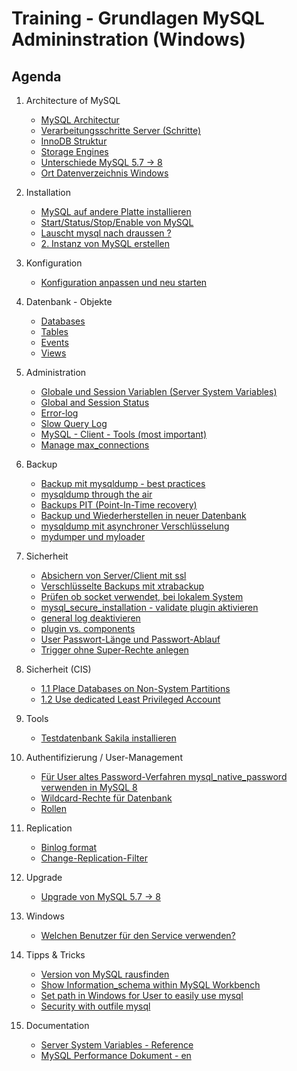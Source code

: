 # Training - Grundlagen MySQL Admininstration (Windows)

## Agenda 

  1. Architecture of MySQL 
     * [MySQL Architectur](mysql-architecture.md)
     * [Verarbeitungsschritte Server (Schritte)](/performance/mysql-server-architecture.md)
     * [InnoDB Struktur](innodb/innodb-structure.md)
     * [Storage Engines](/basics/storage-engines.md)
     * [Unterschiede MySQL 5.7 -> 8](differences-mysql-5-7-to-8.md) 
     * [Ort Datenverzeichnis Windows](datadir-windows.md)

  1. Installation 
     * [MySQL auf andere Platte installieren](mysql-d-disk.md)
     * [Start/Status/Stop/Enable von MySQL](start-stop-enable.md)
     * [Lauscht mysql nach draussen ?](/installation/listening-where.md)
     * [2. Instanz von MySQL erstellen](/admin/create-new-instance.md)

  1. Konfiguration 
     * [Konfiguration anpassen und neu starten]()

  1. Datenbank - Objekte 
     * [Databases](database-objects/databases.md)
     * [Tables](database-objects/tables.md)
     * [Events](https://www.mysqltutorial.org/mysql-triggers/working-mysql-scheduled-event/)
     * [Views](database-objects/views.md) 

  1. Administration 
     * [Globale und Session Variablen (Server System Variables)](/admin/global-session-variables.md)
     * [Global and Session Status](basics/status.md) 
     * [Error-log](/admin/log-error.md)
     * [Slow Query Log](/admin/slow-query-log.md)
     * [MySQL - Client - Tools (most important)](basics/mysql-client-tools.md) 
     * [Manage max_connections](max-connections.md)

  1. Backup
     * [Backup mit mysqldump - best practices](backup-restore/mysqldump.md) 
     * [mysqldump through the air ](backup-restore/mysqldump-through-the-air.md)
     * [Backups PIT (Point-In-Time recovery)](backups/pit-recovery.md) 
     * [Backup und Wiederherstellen in neuer Datenbank](backups/backup-restore-to-new-db.md)
     * [mysqldump mit asynchroner Verschlüsselung](backups/mysqldump-with-encryption.md)
     * [mydumper und myloader](https://github.com/maxbube/mydumper)
   
  1. Sicherheit
     * [Absichern von Server/Client mit ssl](security/ssl.md) 
     * [Verschlüsselte Backups mit xtrabackup](backups/xtrabackup-encrypted.md) 
     * [Prüfen ob socket verwendet, bei lokalem System](security/check-socket.md)
     * [mysql_secure_installation - validate plugin aktivieren](security/mysql-secure-installation.md)
     * [general log deaktivieren](/security/disable-general-log.md)
     * [plugin vs. components](/security/plugins-vs-components.md)
     * [User Passwort-Länge und Passwort-Ablauf](users/validation.md)
     * [Trigger ohne Super-Rechte anlegen](trigger-no-super.md)

  1. Sicherheit (CIS) 
     * [1.1 Place Databases on Non-System Partitions](cis/db-non-system-partition.md)
     * [1.2 Use dedicated Least Privileged Account](cis/1-2-least-privileges-user-for-mysl.md)
  
  1. Tools 
     * [Testdatenbank Sakila installieren](tools/sakila.md)  

  1. Authentifizierung / User-Management 
     * [Für User altes Password-Verfahren mysql_native_password verwenden in MySQL 8](user/mysql_native_password.md)
     * [Wildcard-Rechte für Datenbank](user/wildcard-perms-db.md)
     * [Rollen](roles.md)

  1. Replication 
     * [Binlog format](replication/binlog_format.md)
     * [Change-Replication-Filter](replication/change-replication-filter.md)
  
  1. Upgrade 
     * [Upgrade von MySQL 5.7 -> 8](upgrade/mysql-5-7-to-8.md)

  1. Windows 
     * [Welchen Benutzer für den Service verwenden?](windows/service-which-user.md)

  1. Tipps & Tricks 
     * [Version von MySQL rausfinden](tipps-tricks/mysql-version.md) 
     * [Show Information_schema within MySQL Workbench](tipps-tricks/mysql-workbench-information_schema)
     * [Set path in Windows for User to easily use mysql](tipps-tricks/mysql-path-windows.md)
     * [Security with outfile mysql](tipps-tricks/security-write-into-outfile.md)

  1. Documentation 
     * [Server System Variables - Reference](https://dev.mysql.com/doc/refman/8.0/en/server-system-variable-reference.html)
     * [MySQL Performance Dokument - en](https://schulung.t3isp.de/documents/pdfs/mysql/mysql-performance.pdf)
    
